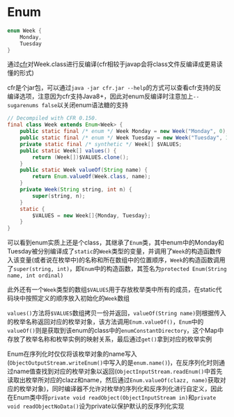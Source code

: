 # Enum

```java
enum Week {
    Monday,
    Tuesday
}
```

通过[cfr](https://github.com/leibnitz27/cfr)对Week.class进行反编译(cfr相较于javap会将class文件反编译成更易读懂的形式)

cfr是个jar包，可以通过`java -jar cfr.jar --help`的方式可以查看cfr支持的反编译选项，注意因为cfr支持Java8+，因此对enum反编译时注意加上`--sugarenums false`以关闭enum语法糖的支持

```java
// Decompiled with CFR 0.150.
final class Week extends Enum<Week> {
    public static final /* enum */ Week Monday = new Week("Monday", 0);
    public static final /* enum */ Week Tuesday = new Week("Tuesday", 1);
    private static final /* synthetic */ Week[] $VALUES;
    public static Week[] values() {
        return (Week[])$VALUES.clone();
    }
    public static Week valueOf(String name) {
        return Enum.valueOf(Week.class, name);
    }
    private Week(String string, int n) {
        super(string, n);
    }
    static {
        $VALUES = new Week[]{Monday, Tuesday};
    }
}
```

可以看到enum实质上还是个class，其继承了`Enum`类，其中enum中的Monday和Tuesday被分别编译成了`static`的`Week`类型的变量，并调用了`Week`的构造函数传入该变量(或者说在枚举中)的名称和所在数组中的位置顺序，`Week`的构造函数调用了`super(string, int)`，即`Enum`中的构造函数，其签名为`protected Enum(String name, int ordinal)`

此外还有一个`Week`类型的数组`$VALUES`用于存放枚举类中所有的成员，在static代码块中按照定义的顺序放入初始化的`Week`数组

`values()`方法将`$VALUES`数组拷贝一份并返回，`valueOf(String name)`则根据传入的枚举名称返回对应的枚举对象，该方法调用`Enum.valueOf()`，`Enum`中的`valueOf()`则是获取到该enum的class中的`enumConstantDirectory`，这个Map中存放了枚举名称和枚举实例的映射关系，最后通过`get()`拿到对应的枚举实例

Enum在序列化时仅仅将该枚举对象的name写入(`ObjectOutputStream.writeEnum()`中写入的是`enum.name()`)，在反序列化时则通过name值查找到对应的枚举对象以返回(`ObjectInputStream.readEnum()`中首先读取出枚举所对应的clazz和name，然后通过`Enum.valueOf(clazz, name)`获取对应的枚举对象)，同时编译器不允许对枚举的序列化和反序列化进行自定义，因此在Enum类中将`private void readObject(ObjectInputStream in)`和`private void readObjectNoData()`设为private以保护默认的反序列化实现

